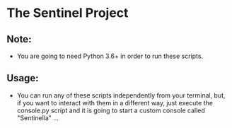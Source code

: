 # The Sentinel Project
## Note: 
- You are going to need Python 3.6+ in order to run these scripts.

## Usage:
- You can run any of these scripts independently from your terminal, but, if you want to interact with them in a different way, just execute the console.py script and it is going to start a custom console called "Sentinella" ...
